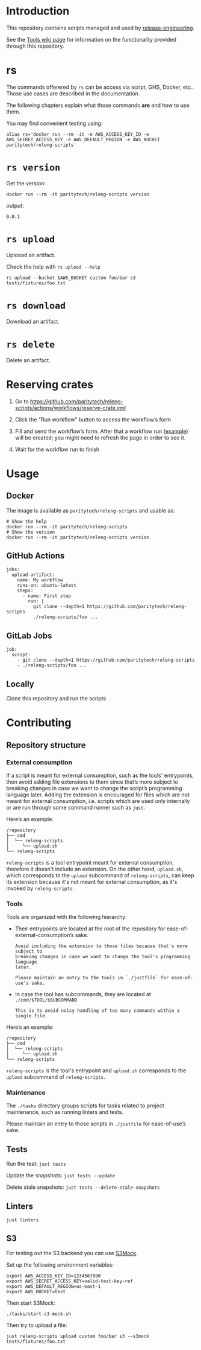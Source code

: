 # Introduction

This repository contains scripts managed and used by [release-engineering](https://github.com/orgs/paritytech/teams/release-engineering).

See the [Tools wiki page](https://github.com/paritytech/releng-scripts/wiki/Tools#TOC) for information on the functionality provided through this repository.

# rs

The commands offerered by `rs` can be access via script, GHS, Docker, etc..
Those use cases are described in the documentation.

The following chapters explain what those commands **are** and how to use them.

You may find convenient testing using:

    alias rs='docker run --rm -it -e AWS_ACCESS_KEY_ID -e AWS_SECRET_ACCESS_KEY -e AWS_DEFAULT_REGION -e AWS_BUCKET paritytech/releng-scripts'

# `rs version`

Get the version:

    docker run --rm -it paritytech/releng-scripts version

output:

    0.0.1

# `rs upload`

Uplooad an artifact.

Check the help with `rs upload --help`

    rs upload --bucket $AWS_BUCKET custom foo/bar s3 tests/fixtures/foo.txt

# `rs download`

Download an artifact.

# `rs delete`

Delete an artifact.

# Reserving crates

1.  Go to <https://github.com/paritytech/releng-scripts/actions/workflows/reserve-crate.yml>

2.  Click the "Run workflow" button to access the workflow’s form

3.  Fill and send the workflow’s form. After that a workflow run
    ([example](https://github.com/paritytech/releng-scripts/actions/runs/3642900863/attempts/1))
    will be created; you might need to refresh the page in order to see it.

4.  Wait for the workflow run to finish

# Usage

## Docker

The image is available as `paritytech/releng-scripts` and usable as:

    # Show the help
    docker run --rm -it paritytech/releng-scripts
    # Show the version
    docker run --rm -it paritytech/releng-scripts version

## GitHub Actions

    jobs:
      upload-artifact:
        name: My workflow
        runs-on: ubuntu-latest
        steps:
          - name: First step
            run: |
              git clone --depth=1 https://github.com/paritytech/releng-scripts
              ./releng-scripts/foo ...

## GitLab Jobs

    job:
      script:
        - git clone --depth=1 https://github.com/paritytech/releng-scripts
        - ./releng-scripts/foo ...

## Locally

Clone this repository and run the scripts

# Contributing

## Repository structure

### External consumption

If a script is meant for external consumption, such as the tools' entrypoints,
then avoid adding file extensions to them since that’s more subject to breaking
changes in case we want to change the script’s programming language later.
Adding the extension is encouraged for files which are not meant for external
consumption, i.e. scripts which are used only internally or are run through some
command runner such as `just`.

Here’s an example:

```
/repository
├── cmd
│  └── releng-scripts
│     └── upload.sh
└── releng-scripts
```

`releng-scripts` is a tool entrypoint meant for external consumption, therefore it doesn't
include an extension. On the other hand, `upload.sh`, which corresponds to the
`upload` subcommand of `releng-scripts`, can keep its extension because it's not meant for
external consumption, as it's invoked by `releng-scripts`.

### Tools

Tools are organized with the following hierarchy:

-   Their entrypoints are located at the root of the repository for
    ease-of-external-consumption’s sake.

        Avoid including the extension to those files because that's more subject to
        breaking changes in case we want to change the tool's programming language
        later.

        Please maintain an entry to the tools in `./justfile` for ease-of-use's sake.

-   In case the tool has subcommands, they are located at `./cmd/$TOOL/$SUBCOMMAND`

        This is to avoid noisy handling of too many commands within a single file.

Here’s an example:

```
/repository
├── cmd
│  └── releng-scripts
│     └── upload.sh
└── releng-scripts
```

`releng-scripts` is the tool's entrypoint and `upload.sh` corresponds to the `upload`
subcommand of `releng-scripts`.

### Maintenance

The `./tasks` directory groups scripts for tasks related to project maintenance,
such as running linters and tests.

Please maintain an entry to those scripts in `./justfile` for ease-of-use’s sake.

## Tests

Run the test: `just tests`

Update the snapshots: `just tests --update`

Delete stale snapshots: `just tests --delete-stale-snapshots`

## Linters

`just linters`

## S3

For testing out the S3 backend you can use [S3Mock](https://github.com/adobe/S3Mock).

Set up the following environment variables:

    export AWS_ACCESS_KEY_ID=1234567890
    export AWS_SECRET_ACCESS_KEY=valid-test-key-ref
    export AWS_DEFAULT_REGION=us-east-1
    export AWS_BUCKET=test

Then start S3Mock:

`./tasks/start-s3-mock.sh`

Then try to upload a file:

`just releng-scripts upload custom foo/bar s3 --s3mock tests/fixtures/foo.txt`
